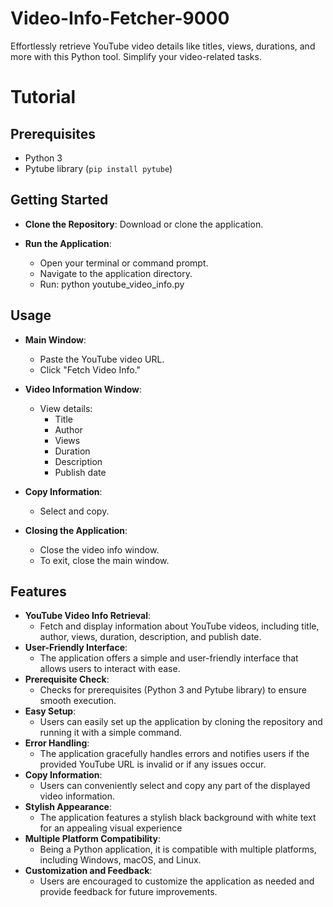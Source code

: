# Video-Info-Fetcher-9000
Effortlessly retrieve YouTube video details like titles, views, durations, and more with this Python tool. Simplify your video-related tasks.
# Tutorial

## Prerequisites

- Python 3
- Pytube library (`pip install pytube`)

## Getting Started

- **Clone the Repository**: Download or clone the application.

- **Run the Application**:
  - Open your terminal or command prompt.
  - Navigate to the application directory.
  - Run:
    python youtube_video_info.py

## Usage

- **Main Window**:
  - Paste the YouTube video URL.
  - Click "Fetch Video Info."

- **Video Information Window**:
  - View details:
    - Title
    - Author
    - Views
    - Duration
    - Description
    - Publish date

- **Copy Information**:
  - Select and copy.

- **Closing the Application**:
  - Close the video info window.
  - To exit, close the main window.

## Features
- **YouTube Video Info Retrieval**:
  - Fetch and display information about YouTube videos, including title, author, views, duration, description, and publish date.
- **User-Friendly Interface**:
  - The application offers a simple and user-friendly interface that allows users to interact with ease.
- **Prerequisite Check**:
  - Checks for prerequisites (Python 3 and Pytube library) to ensure smooth execution.
- **Easy Setup**:
  - Users can easily set up the application by cloning the repository and running it with a simple command.
- **Error Handling**:
  - The application gracefully handles errors and notifies users if the provided YouTube URL is invalid or if any issues occur.
- **Copy Information**:
  - Users can conveniently select and copy any part of the displayed video information.
- **Stylish Appearance**:
  - The application features a stylish black background with white text for an appealing visual experience
- **Multiple Platform Compatibility**:
  - Being a Python application, it is compatible with multiple platforms, including Windows, macOS, and Linux.
- **Customization and Feedback**:
  - Users are encouraged to customize the application as needed and provide feedback for future improvements.
